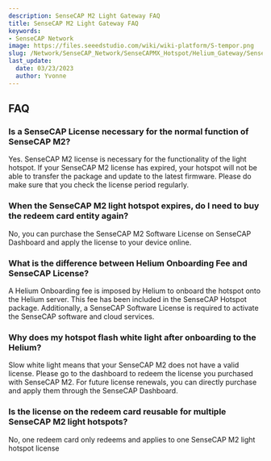 ```yaml
---
description: SenseCAP M2 Light Gateway FAQ
title: SenseCAP M2 Light Gateway FAQ
keywords:
- SenseCAP Network
image: https://files.seeedstudio.com/wiki/wiki-platform/S-tempor.png
slug: /Network/SenseCAP_Network/SenseCAPMX_Hotspot/Helium_Gateway/SenseCAP_M2_Light/FAQ
last_update:
  date: 03/23/2023
  author: Yvonne
---
```

## FAQ

### Is a SenseCAP License necessary for the normal function of SenseCAP M2?

Yes. SenseCAP M2 license is necessary for the functionality of the light hotspot. If your SenseCAP M2 license has expired, your hotspot will not be able to transfer the package and update to the latest firmware. Please do make sure that you check the license period regularly.

### When the SenseCAP M2 light hotspot expires, do I need to buy the redeem card entity again?

No, you can purchase the SenseCAP M2 Software License on SenseCAP Dashboard and apply the license to your device online.

### What is the difference between Helium Onboarding Fee and SenseCAP License?


A Helium Onboarding fee is imposed by Helium to onboard the hotspot onto the Helium server. This fee has been included in the SenseCAP Hotspot package. Additionally, a SenseCAP Software License is required to activate the SenseCAP software and cloud services.





### Why does my hotspot flash white light after onboarding to the Helium?

Slow white light means that your SenseCAP M2 does not have a valid license. Please go to the dashboard to redeem the license you purchased with SenseCAP M2. For future license renewals, you can directly purchase and apply them through the SenseCAP Dashboard.


### Is the license on the redeem card reusable for multiple SenseCAP M2 light hotspots?

No, one redeem card only redeems and applies to one SenseCAP M2 light hotspot license

